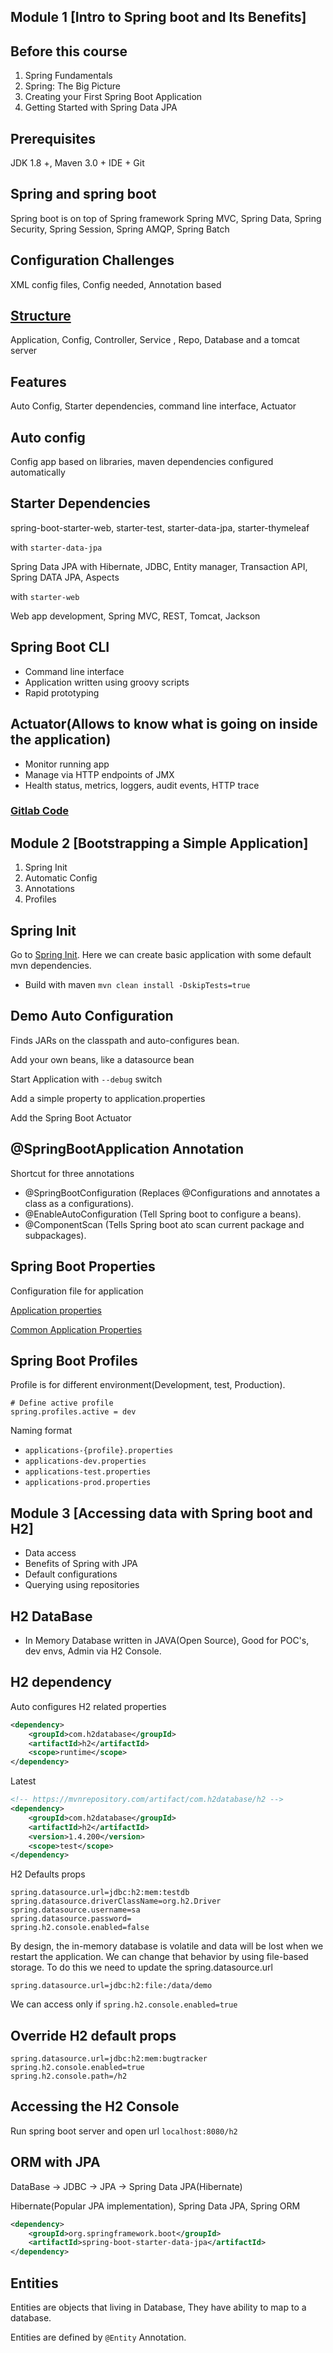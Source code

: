 
## Module 1 [Intro to Spring boot and Its Benefits]
Before this course
-
1. Spring Fundamentals
2. Spring: The Big Picture
3. Creating your First Spring Boot Application
4. Getting Started with Spring Data JPA

Prerequisites
-
JDK 1.8 +, Maven 3.0 + IDE + Git

Spring and spring boot
-
Spring boot is on top of Spring framework
Spring MVC, Spring Data, Spring Security, Spring Session, Spring AMQP, Spring Batch

Configuration Challenges 
-
XML config files, Config needed, Annotation based

[Structure](./spring-structure.png)
-
Application, Config, Controller, Service , Repo, Database and a tomcat server

Features
-
Auto Config, Starter dependencies, command line interface, Actuator

Auto config
-
Config app based on libraries, maven dependencies configured automatically

Starter Dependencies
-
spring-boot-starter-web, starter-test, starter-data-jpa, starter-thymeleaf

with `starter-data-jpa`

Spring Data JPA with Hibernate, JDBC, Entity manager, Transaction API, Spring DATA JPA, Aspects

with `starter-web`

Web app development, Spring MVC, REST, Tomcat, Jackson

Spring Boot CLI
-
- Command line interface
- Application written using groovy scripts 
- Rapid prototyping

Actuator(Allows to know what is going on inside the application)
-
- Monitor running app
- Manage via HTTP endpoints of JMX
- Health status, metrics, loggers, audit events, HTTP trace
### [Gitlab Code](https://gitlab.com/videolearning/spring-fundamentals)

## Module 2 [Bootstrapping a Simple Application]

1. Spring Init
2. Automatic Config 
3. Annotations
4. Profiles

Spring Init
-
Go to [Spring Init](https://start.spring.io). Here we can create basic application with some default mvn dependencies.

- Build with maven `mvn clean install -DskipTests=true`

Demo Auto Configuration
-
Finds JARs on the classpath and auto-configures bean.

Add your own beans, like a datasource bean

Start Application with `--debug` switch 

Add a simple property to application.properties

Add the Spring Boot Actuator

@SpringBootApplication Annotation
-
Shortcut for three annotations
- @SpringBootConfiguration (Replaces @Configurations and annotates a class as a configurations).
- @EnableAutoConfiguration (Tell Spring boot to configure a beans).
- @ComponentScan (Tells Spring boot ato scan current package and subpackages).

Spring Boot Properties
-
Configuration file for application

[Application properties](https://docs.spring.io/spring-boot/docs/current/reference/html/appendix-application-properties.html)

[Common Application Properties](https://docs.spring.io/spring-boot/docs/1.1.6.RELEASE/reference/html/common-application-properties.html)

Spring Boot Profiles
-
Profile is for different environment(Development, test, Production).

```properties
# Define active profile
spring.profiles.active = dev
```
Naming format
- `applications-{profile}.properties`
- `applications-dev.properties`
- `applications-test.properties`
- `applications-prod.properties`

## Module 3 [Accessing data with Spring boot and H2]
- Data access
- Benefits of Spring with JPA
- Default configurations
- Querying using repositories

H2 DataBase 
-
- In Memory Database written in JAVA(Open Source), Good for POC's, dev envs, Admin via H2 Console.

H2 dependency
-
Auto configures H2 related properties
```xml
<dependency>
    <groupId>com.h2database</groupId>
    <artifactId>h2</artifactId>
    <scope>runtime</scope>
</dependency>
```
Latest 
```xml
<!-- https://mvnrepository.com/artifact/com.h2database/h2 -->
<dependency>
    <groupId>com.h2database</groupId>
    <artifactId>h2</artifactId>
    <version>1.4.200</version>
    <scope>test</scope>
</dependency>


```

H2 Defaults props 
```properties
spring.datasource.url=jdbc:h2:mem:testdb
spring.datasource.driverClassName=org.h2.Driver
spring.datasource.username=sa
spring.datasource.password=
spring.h2.console.enabled=false
```

By design, the in-memory database is volatile and data will be lost when we restart the application.
We can change that behavior by using file-based storage. To do this we need to update the spring.datasource.url

`spring.datasource.url=jdbc:h2:file:/data/demo`

We can access only if `spring.h2.console.enabled=true`

Override H2 default props
-
```properties
spring.datasource.url=jdbc:h2:mem:bugtracker
spring.h2.console.enabled=true
spring.h2.console.path=/h2
```

Accessing the H2 Console
-

Run spring boot server and open url `localhost:8080/h2`

ORM with JPA
-
DataBase -> JDBC -> JPA -> Spring Data JPA(Hibernate)

Hibernate(Popular JPA implementation), Spring Data JPA, Spring ORM
```xml
<dependency>
    <groupId>org.springframework.boot</groupId>
    <artifactId>spring-boot-starter-data-jpa</artifactId>
</dependency>
```

Entities
-
Entities are objects that living in Database, They have ability to map to a database.

Entities are defined by `@Entity` Annotation.